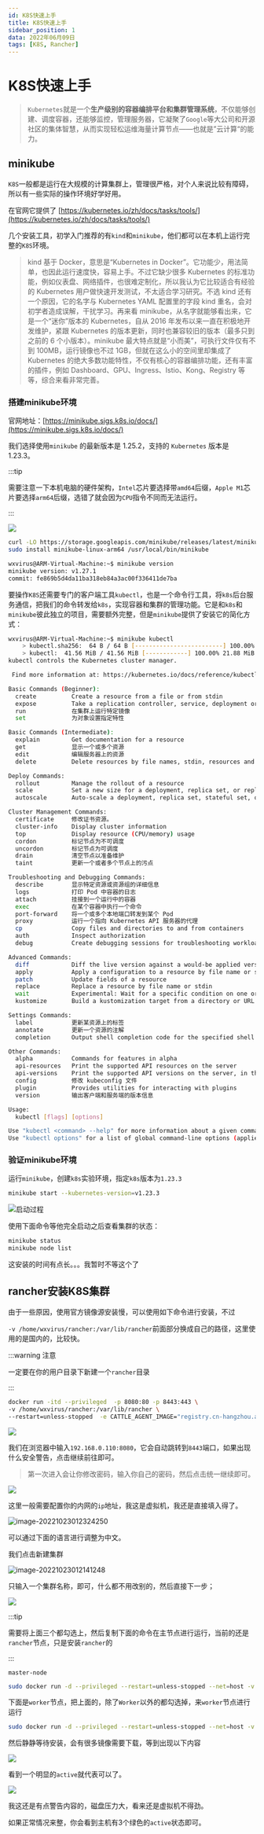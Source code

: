 ```yaml
---
id: K8S快速上手
title: K8S快速上手
sidebar_position: 1
data: 2022年06月09日
tags: [K8S, Rancher]
---
```


# K8S快速上手

>   `Kubernetes`就是一个**生产级别的容器编排平台和集群管理系统**，不仅能够创建、调度容器，还能够监控，管理服务器，它凝聚了`Google`等大公司和开源社区的集体智慧，从而实现轻松运维海量计算节点——也就是”云计算“的能力。



## minikube

`K8S`一般都是运行在大规模的计算集群上，管理很严格，对个人来说比较有障碍，所以有一些实际的操作环境好学好用。

在官网它提供了 [https://kubernetes.io/zh/docs/tasks/tools/](https://kubernetes.io/zh/docs/tasks/tools/)

几个安装工具，初学入门推荐的有`kind`和`minikube`，他们都可以在本机上运行完整的`K8S`环境。



>   kind 基于 Docker，意思是“Kubernetes in Docker”。它功能少，用法简单，也因此运行速度快，容易上手。不过它缺少很多 Kubernetes 的标准功能，例如仪表盘、网络插件，也很难定制化，所以我认为它比较适合有经验的 Kubernetes 用户做快速开发测试，不太适合学习研究。不选 kind 还有一个原因，它的名字与 Kubernetes YAML 配置里的字段 kind 重名，会对初学者造成误解，干扰学习。再来看 minikube，从名字就能够看出来，它是一个“迷你”版本的 Kubernetes，自从 2016 年发布以来一直在积极地开发维护，紧跟 Kubernetes 的版本更新，同时也兼容较旧的版本（最多只到之前的 6 个小版本）。minikube 最大特点就是“小而美”，可执行文件仅有不到 100MB，运行镜像也不过 1GB，但就在这么小的空间里却集成了 Kubernetes 的绝大多数功能特性，不仅有核心的容器编排功能，还有丰富的插件，例如 Dashboard、GPU、Ingress、Istio、Kong、Registry 等等，综合来看非常完善。



### 搭建minikube环境

官网地址：[https://minikube.sigs.k8s.io/docs/](https://minikube.sigs.k8s.io/docs/)

我们选择使用`minikube` 的最新版本是 1.25.2，支持的 `Kubernetes` 版本是 1.23.3。

:::tip

需要注意一下本机电脑的硬件架构，`Intel`芯片要选择带`amd64`后缀，`Apple M1`芯片要选择`arm64`后缀，选错了就会因为`CPU`指令不同而无法运行。

:::



![](https://virusoss.oss-cn-shanghai.aliyuncs.com/images/20221022181446.png)

```bash
curl -LO https://storage.googleapis.com/minikube/releases/latest/minikube-linux-arm64
sudo install minikube-linux-arm64 /usr/local/bin/minikube
```

```bash
wxvirus@ARM-Virtual-Machine:~$ minikube version
minikube version: v1.27.1
commit: fe869b5d4da11ba318eb84a3ac00f336411de7ba

```

要操作`K8S`还需要专门的客户端工具`kubectl`，也是一个命令行工具，将`k8s`后台服务通信，把我们的命令转发给`k8s`，实现容器和集群的管理功能。它是和`k8s`和`minikube`彼此独立的项目，需要额外完整，但是`minikube`提供了安装它的简化方式：

```bash
wxvirus@ARM-Virtual-Machine:~$ minikube kubectl
    > kubectl.sha256:  64 B / 64 B [-------------------------] 100.00% ? p/s 0s
    > kubectl:  41.56 MiB / 41.56 MiB [------------] 100.00% 21.88 MiB p/s 2.1s
kubectl controls the Kubernetes cluster manager.

 Find more information at: https://kubernetes.io/docs/reference/kubectl/

Basic Commands (Beginner):
  create          Create a resource from a file or from stdin
  expose          Take a replication controller, service, deployment or pod and expose it as a new Kubernetes service
  run             在集群上运行特定镜像
  set             为对象设置指定特性

Basic Commands (Intermediate):
  explain         Get documentation for a resource
  get             显示一个或多个资源
  edit            编辑服务器上的资源
  delete          Delete resources by file names, stdin, resources and names, or by resources and label selector

Deploy Commands:
  rollout         Manage the rollout of a resource
  scale           Set a new size for a deployment, replica set, or replication controller
  autoscale       Auto-scale a deployment, replica set, stateful set, or replication controller

Cluster Management Commands:
  certificate     修改证书资源。
  cluster-info    Display cluster information
  top             Display resource (CPU/memory) usage
  cordon          标记节点为不可调度
  uncordon        标记节点为可调度
  drain           清空节点以准备维护
  taint           更新一个或者多个节点上的污点

Troubleshooting and Debugging Commands:
  describe        显示特定资源或资源组的详细信息
  logs            打印 Pod 中容器的日志
  attach          挂接到一个运行中的容器
  exec            在某个容器中执行一个命令
  port-forward    将一个或多个本地端口转发到某个 Pod
  proxy           运行一个指向 Kubernetes API 服务器的代理
  cp              Copy files and directories to and from containers
  auth            Inspect authorization
  debug           Create debugging sessions for troubleshooting workloads and nodes

Advanced Commands:
  diff            Diff the live version against a would-be applied version
  apply           Apply a configuration to a resource by file name or stdin
  patch           Update fields of a resource
  replace         Replace a resource by file name or stdin
  wait            Experimental: Wait for a specific condition on one or many resources
  kustomize       Build a kustomization target from a directory or URL.

Settings Commands:
  label           更新某资源上的标签
  annotate        更新一个资源的注解
  completion      Output shell completion code for the specified shell (bash, zsh, fish, or powershell)

Other Commands:
  alpha           Commands for features in alpha
  api-resources   Print the supported API resources on the server
  api-versions    Print the supported API versions on the server, in the form of "group/version"
  config          修改 kubeconfig 文件
  plugin          Provides utilities for interacting with plugins
  version         输出客户端和服务端的版本信息

Usage:
  kubectl [flags] [options]

Use "kubectl <command> --help" for more information about a given command.
Use "kubectl options" for a list of global command-line options (applies to all commands).

```

### 验证minikube环境

运行`minikube`，创建`k8s`实验环境，指定`k8s`版本为`1.23.3`

```bash
minikube start --kubernetes-version=v1.23.3
```

![启动过程](https://virusoss.oss-cn-shanghai.aliyuncs.com/images/20221022183302.png)

使用下面命令等他完全启动之后查看集群的状态：

```bash
minikube status
minikube node list
```

这安装的时间有点长。。。我暂时不等这个了

## rancher安装K8S集群

由于一些原因，使用官方镜像源安装慢，可以使用如下命令进行安装，不过

`-v /home/wxvirus/rancher:/var/lib/rancher`前面部分换成自己的路径，这里使用的是国内的，比较快。

:::warning 注意

一定要在你的用户目录下新建一个`rancher`目录

:::

```bash
docker run -itd --privileged  -p 8080:80 -p 8443:443 \
-v /home/wxvirus/rancher:/var/lib/rancher \
--restart=unless-stopped  -e CATTLE_AGENT_IMAGE="registry.cn-hangzhou.aliyuncs.com/rancher/rancher-agent:v2.4.8"  registry.cn-hangzhou.aliyuncs.com/rancher/rancher:v2.4.8
```

![](https://virusoss.oss-cn-shanghai.aliyuncs.com/images/20221023010945.png)

我们在浏览器中输入`192.168.0.110:8080`，它会自动跳转到`8443`端口，如果出现什么安全警告，点击继续前往即可。

>   第一次进入会让你修改密码，输入你自己的密码，然后点击统一继续即可。

![](https://virusoss.oss-cn-shanghai.aliyuncs.com/images/20221023011211.png)

这里一般需要配置你的内网的`ip`地址，我这是虚拟机，我还是直接填入得了。

![image-20221023012324250](https://virusoss.oss-cn-shanghai.aliyuncs.com/images/image-20221023012324250.png)

可以通过下面的语言进行调整为中文。



我们点击新建集群

![image-20221023012141248](https://virusoss.oss-cn-shanghai.aliyuncs.com/images/image-20221023012141248.png)



只输入一个集群名称，即可，什么都不用改别的，然后直接下一步；

![](https://virusoss.oss-cn-shanghai.aliyuncs.com/images/20221023012231.png)

:::tip

需要将上面三个都勾选上，然后复制下面的命令在主节点进行运行，当前的还是`rancher`节点，只是安装`rancher`的

:::



`master-node`

```bash
sudo docker run -d --privileged --restart=unless-stopped --net=host -v /etc/kubernetes:/etc/kubernetes -v /var/run:/var/run registry.cn-hangzhou.aliyuncs.com/rancher/rancher-agent:v2.4.8 --server https://192.168.0.110:8443 --token t4qmt4j6hcfqt2j8pmw4pmfwtrp8wgp575rl5zdhlq5hwqvf9vg8gg --ca-checksum 89e4df5af647ae28d467cc54e426a5ea771ff48a29f953a42712a373305e1e88 --etcd --controlplane --worker
```



下面是`worker`节点，把上面的，除了`Worker`以外的都勾选掉，来`worker`节点进行运行

```bash
sudo docker run -d --privileged --restart=unless-stopped --net=host -v /etc/kubernetes:/etc/kubernetes -v /var/run:/var/run registry.cn-hangzhou.aliyuncs.com/rancher/rancher-agent:v2.4.8 --server https://192.168.0.110:8443 --token t4qmt4j6hcfqt2j8pmw4pmfwtrp8wgp575rl5zdhlq5hwqvf9vg8gg --ca-checksum 89e4df5af647ae28d467cc54e426a5ea771ff48a29f953a42712a373305e1e88 --worker
```

然后静静等待安装，会有很多镜像需要下载，等到出现以下内容

![](https://virusoss.oss-cn-shanghai.aliyuncs.com/images/20221023013549.png)

看到一个明显的`active`就代表可以了。

![](https://virusoss.oss-cn-shanghai.aliyuncs.com/images/20221023013751.png)

我这还是有点警告内容的，磁盘压力大，看来还是虚拟机不得劲。

如果正常情况来整，你会看到主机有3个绿色的`active`状态即可。
